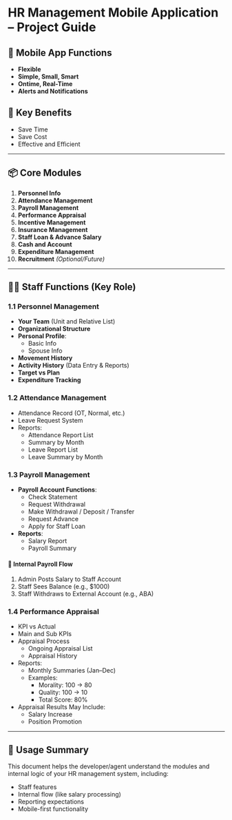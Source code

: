 # HR Management Mobile Application – Project Guide

## 📱 Mobile App Functions

- **Flexible**
- **Simple, Small, Smart**
- **Ontime, Real-Time**
- **Alerts and Notifications**

## 🎯 Key Benefits

- Save Time  
- Save Cost  
- Effective and Efficient  

---

## 📦 Core Modules

1. **Personnel Info**
2. **Attendance Management**
3. **Payroll Management**
4. **Performance Appraisal**
5. **Incentive Management**
6. **Insurance Management**
7. **Staff Loan & Advance Salary**
8. **Cash and Account**
9. **Expenditure Management**
10. **Recruitment** *(Optional/Future)*

---

## 👨‍💼 Staff Functions (Key Role)

### 1.1 Personnel Management
- **Your Team** (Unit and Relative List)  
- **Organizational Structure**
- **Personal Profile**:
  - Basic Info
  - Spouse Info
- **Movement History**
- **Activity History** (Data Entry & Reports)
- **Target vs Plan**
- **Expenditure Tracking**

### 1.2 Attendance Management
- Attendance Record (OT, Normal, etc.)
- Leave Request System
- Reports:
  - Attendance Report List
  - Summary by Month
  - Leave Report List
  - Leave Summary by Month

### 1.3 Payroll Management
- **Payroll Account Functions**:
  - Check Statement
  - Request Withdrawal
  - Make Withdrawal / Deposit / Transfer
  - Request Advance
  - Apply for Staff Loan
- **Reports**:
  - Salary Report
  - Payroll Summary

#### 💸 Internal Payroll Flow
1. Admin Posts Salary to Staff Account
2. Staff Sees Balance (e.g., $1000)
3. Staff Withdraws to External Account (e.g., ABA)

### 1.4 Performance Appraisal
- KPI vs Actual
- Main and Sub KPIs
- Appraisal Process
  - Ongoing Appraisal List
  - Appraisal History
- Reports:
  - Monthly Summaries (Jan–Dec)
  - Examples:
    - Morality: 100 → 80
    - Quality: 100 → 10
    - Total Score: 80%
- Appraisal Results May Include:
  - Salary Increase
  - Position Promotion

---

## 🧭 Usage Summary

This document helps the developer/agent understand the modules and internal logic of your HR management system, including:
- Staff features
- Internal flow (like salary processing)
- Reporting expectations
- Mobile-first functionality

